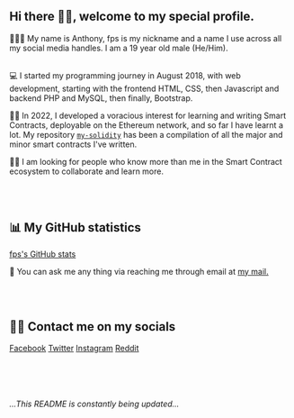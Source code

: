 ## Hi there 👋🏾, welcome to my special profile.

<!--
**fps8k/fps8k** is a ✨ _special_ ✨ repository because its `README.md` (this file) appears on your GitHub profile.

Here are some ideas to get you started:

- 🔭 I’m currently working on ...
- 🌱 I’m currently learning ...
- 👯 I’m looking to collaborate on ...
- 🤔 I’m looking for help with ...
- 💬 Ask me about ...
- 📫 How to reach me: ...
- 😄 Pronouns: ...
- ⚡ Fun fact: ...
-->

👨🏾‍🦱 My name is Anthony, fps is my nickname and a name I use across all my social media handles. I am a 19 year old male (He/Him). <br/><br/>

💻 I started my programming journey in August 2018, with web development, starting with the frontend HTML, CSS, then Javascript and backend PHP and MySQL, then finally, Bootstrap.

🧠📝 In 2022, I developed a voracious interest for learning and writing Smart Contracts, deployable on the Ethereum network, and so far I have learnt a lot. My repository <a target='_blank' href='https://github.com/fps8k/my-solidity'>`my-solidity`</a> has been a compilation of all the major and minor smart contracts I've written.

👼🏾 I am looking for people who know more than me in the Smart Contract ecosystem to collaborate and learn more.

<br/><br/>

## 📊 My GitHub statistics
[fps's GitHub stats](https://github-readme-stats.vercel.app/api?username=fps8k)


🦜 You can ask me any thing via reaching me through email at <a href="mailto: anthony.nnaemeka.umeh@gmail.com">my mail.</a>

<br/><br/>

## 🤳🏾 Contact me on my socials

<a href="https://facebook.com/fps8k">Facebook</a>
<a href="https://twitter.com/fps8k">Twitter</a>
<a href="https://instagram.com/fps8k">Instagram</a>
<a href="https://reddit.com/u/fps16k">Reddit</a>


<br/><br/><br/><br/>
_...This README is constantly being updated..._
